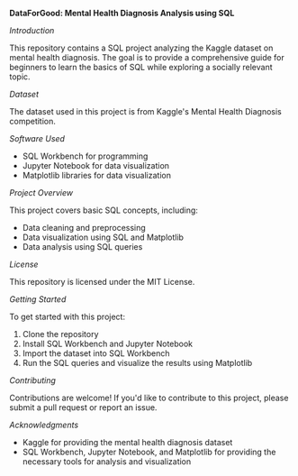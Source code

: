 **DataForGood: Mental Health Diagnosis Analysis using SQL**

*Introduction*

This repository contains a SQL project analyzing the Kaggle dataset on mental health diagnosis. The goal is to provide a comprehensive guide for beginners to learn the basics of SQL while exploring a socially relevant topic.

*Dataset*

The dataset used in this project is from Kaggle's Mental Health Diagnosis competition.

*Software Used*

- SQL Workbench for programming
- Jupyter Notebook for data visualization
- Matplotlib libraries for data visualization

*Project Overview*

This project covers basic SQL concepts, including:

- Data cleaning and preprocessing
- Data visualization using SQL and Matplotlib
- Data analysis using SQL queries

*License*

This repository is licensed under the MIT License.

*Getting Started*

To get started with this project:

1. Clone the repository
2. Install SQL Workbench and Jupyter Notebook
3. Import the dataset into SQL Workbench
4. Run the SQL queries and visualize the results using Matplotlib

*Contributing*

Contributions are welcome! If you'd like to contribute to this project, please submit a pull request or report an issue.

*Acknowledgments*

- Kaggle for providing the mental health diagnosis dataset
- SQL Workbench, Jupyter Notebook, and Matplotlib for providing the necessary tools for analysis and visualization
